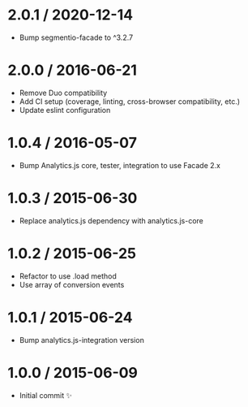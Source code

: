 2.0.1 / 2020-12-14
===================

  * Bump segmentio-facade to ^3.2.7

2.0.0 / 2016-06-21
==================

  * Remove Duo compatibility
  * Add CI setup (coverage, linting, cross-browser compatibility, etc.)
  * Update eslint configuration

1.0.4 / 2016-05-07
==================

  * Bump Analytics.js core, tester, integration to use Facade 2.x

1.0.3 / 2015-06-30
==================

  * Replace analytics.js dependency with analytics.js-core

1.0.2 / 2015-06-25
==================

  * Refactor to use .load method
  * Use array of conversion events

1.0.1 / 2015-06-24
==================

  * Bump analytics.js-integration version

1.0.0 / 2015-06-09
==================

  * Initial commit :sparkles:
